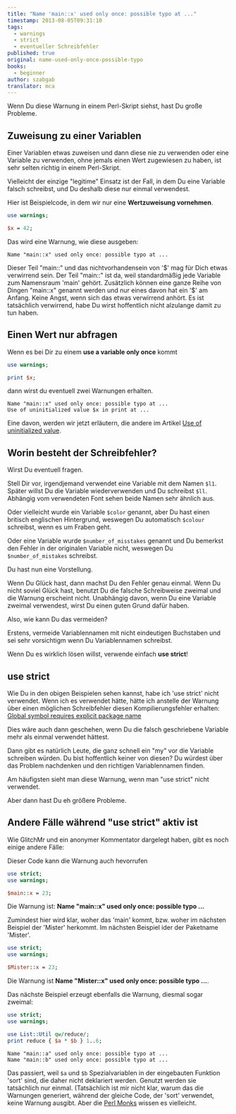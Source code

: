 ```yaml
---
title: "Name 'main::x' used only once: possible typo at ..."
timestamp: 2013-08-05T09:31:10
tags:
  - warnings
  - strict
  - eventueller Schreibfehler
published: true
original: name-used-only-once-possible-typo
books:
  - beginner
author: szabgab
translator: mca
---
```



Wenn Du diese Warnung in einem Perl-Skript siehst, hast Du große Probleme.


## Zuweisung zu einer Variablen

Einer Variablen etwas zuweisen und dann diese nie zu verwenden oder
eine Variable zu verwenden, ohne jemals einen Wert zugewiesen zu haben,
ist sehr selten richtig in einem Perl-Skript.

Vielleicht der einzige "legitime" Einsatz ist der Fall, in dem Du
eine Variable falsch schreibst, und Du deshalb diese nur einmal verwendest.

Hier ist Beispielcode, in dem wir nur eine <b>Wertzuweisung vornehmen</b>.

```perl
use warnings;

$x = 42;
```

Das wird eine Warnung, wie diese ausgeben:

```
Name "main::x" used only once: possible typo at ...
```

Dieser Teil "main::" und das nichtvorhandensein von '$' mag für Dich 
etwas verwirrend sein. Der Teil "main::" ist da, weil standardmäßig
jede Variable zum Namensraum 'main' gehört. Zusätzlich können eine
ganze Reihe von Dingen  "main::x" genannt werden und nur eines davon
hat ein '$' am Anfang. Keine Angst, wenn sich das etwas verwirrend
anhört. Es ist tatsächlich verwirrend, habe Du wirst hoffentlich
nicht alzulange damit zu tun haben.

## Einen Wert nur abfragen

Wenn es bei Dir zu einem <b>use a variable only once</b> kommt

```perl
use warnings;

print $x;
```

dann wirst du eventuell zwei Warnungen erhalten.

```
Name "main::x" used only once: possible typo at ...
Use of uninitialized value $x in print at ...
```

Eine davon, werden wir jetzt erläutern, die andere im Artikel
[Use of uninitialized value](/use-of-uninitialized-value).


## Worin besteht der Schreibfehler?

Wirst Du eventuell fragen.

Stell Dir vor, irgendjemand verwendet eine Variable mit dem Namen `$l1`.
Später willst Du die Variable wiederverwenden und Du schreibst `$ll`.
Abhängig vom verwendeten Font sehen beide Namen sehr ähnlich aus.

Oder vielleicht wurde ein Variable `$color` genannt, aber Du hast
einen britisch englischen Hintergrund, weswegen Du automatisch `$colour`
schreibst, wenn es um Fraben geht.

Oder eine Variable wurde `$number_of_misstakes` genannt und Du bemerkst
den Fehler in der originalen Variable nicht, weswegen Du `$number_of_mistakes`
schreibst.

Du hast nun eine Vorstellung.

Wenn Du Glück hast, dann machst Du den Fehler genau einmal. Wenn Du nicht soviel
Glück hast, benutzt Du die falsche Schreibweise zweimal und die Warnung erscheint
nicht. Unabhängig davon, wenn Du eine Variable zweimal verwendest, wirst Du einen
guten Grund dafür haben.

Also, wie kann Du das vermeiden?

Erstens, vermeide Variablennamen mit nicht eindeutigen Buchstaben und sei
sehr vorsichtigm wenn Du Variablennamen schreibst.

Wenn Du es wirklich lösen willst, verwende einfach <b>use strict</b>!

## use strict

Wie Du in den obigen Beispielen sehen kannst, habe ich 'use strict' nicht verwendet.
Wenn ich es verwendet hätte, hätte ich anstelle der Warnung über einen möglichen
Schreibfehler diesen Kompilierungsfehler erhalten:
[Global symbol requires explicit package name](/global-symbol-requires-explicit-package-name)

Dies wäre auch dann geschehen, wenn Du die falsch geschriebene Variable mehr als
einmal verwendet hättest.

Dann gibt es natürlich Leute, die ganz schnell ein "my" vor die Variable schreiben
würden. Du bist hoffentlich keiner von diesen? Du würdest über das Problem nachdenken und
den richtigen Variablennamen finden.

Am häufigsten sieht man diese Warnung, wenn man "use strict" nicht verwendet.

Aber dann hast Du eh größere Probleme.


## Andere Fälle während "use strict" aktiv ist

Wie GlitchMr und ein anonymer Kommentator dargelegt haben, gibt es noch einige andere Fälle:

Dieser Code kann die Warnung auch hevorrufen

```perl
use strict;
use warnings;

$main::x = 23;
```

Die Warnung ist: <b>Name "main::x" used only once: possible typo ...</b>

Zumindest hier wird klar, woher das 'main' kommt, bzw. woher im nächsten Beispiel
der 'Mister' herkommt. Im nächsten Beispiel ider der Paketname 'Mister'.

```perl
use strict;
use warnings;

$Mister::x = 23;
```

Die Warnung ist <b>Name "Mister::x" used only once: possible typo ...</b>.

Das nächste Beispiel erzeugt ebenfalls die Warnung, diesmal sogar zweimal:

```perl
use strict;
use warnings;

use List::Util qw/reduce/;
print reduce { $a * $b } 1..6;
```

```
Name "main::a" used only once: possible typo at ...
Name "main::b" used only once: possible typo at ...
```

Das passiert, weil `$a` und `$b` Spezialvariablen
in der eingebauten Funktion 'sort' sind, die daher nicht
deklariert werden. Genutzt werden sie tatsächlich nur einmal.
(Tatsächlich ist mir nicht klar, warum das die Warnungen generiert,
während der gleiche Code, der 'sort' verwendet, keine Warnung 
ausgibt. Aber die [Perl Monks](http://www.perlmonks.org/?node_id=1021888)
wissen es vielleicht.
